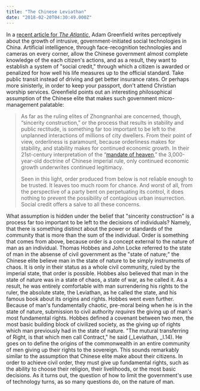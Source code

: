 ```yaml
---
title: "The Chinese Leviathan"
date: "2018-02-20T04:30:49.000Z"
---
```

In a [recent article for _The Atlantic_,](https://www.theatlantic.com/technology/archive/2018/02/chinas-dangerous-dream-of-urban-control/553097/) Adam Greenfield writes perceptively about the growth of intrusive, government-initiated social technologies in China.  Artificial intelligence, through face-recognition technologies and cameras on every corner, allow the Chinese government almost complete knowledge of the each citizen's actions, and as a result, they want to establish a system of "social credit," through which a citizen is awarded or penalized for how well his life measures up to the official standard.  Take public transit instead of driving and get better insurance rates.  Or perhaps more sinisterly, in order to keep your passport, don't attend Christian worship services. Greenfield points out an interesting philosophical assumption of the Chinese elite that makes such government micro-management palatable:

> As far as the ruling elites of Zhongnanhai are concerned, though, “sincerity construction,” or the process that results in stability and public rectitude, is something far too important to be left to the unplanned interactions of millions of city dwellers. From their point of view, orderliness is paramount, because orderliness makes for stability, and stability makes for continued economic growth. In their 21st-century interpretation of the “[mandate of heaven](https://en.wikipedia.org/wiki/Mandate_of_Heaven),” the 3,000-year-old doctrine of Chinese imperial rule, only continued economic growth underwrites continued legitimacy.
> 
> Seen in this light, order produced from below is not reliable enough to be trusted. It leaves too much room for chance. And worst of all, from the perspective of a party bent on perpetuating its control, it does nothing to prevent the possibility of contagious urban insurrection. Social credit offers a salve to all these concerns.

What assumption is hidden under the belief that "sincerity construction" is a process far too important to be left to the decisions of individuals?  Namely, that there is something distinct about the power or standards of the community that is more than the sum of the individual.  Order is something that comes from above, because order is a concept external to the nature of man as an individual. Thomas Hobbes and John Locke referred to the state of man in the absense of civil government as the "state of nature;" the Chinese elite believe man in the state of nature to be simply instruments of chaos.  It is only in their status as a whole civil community, ruled by the imperial state, that order is possible.  Hobbes also believed that man in the state of nature was in a state of chaos, a state of war, as he called it.  As a result, he was entirely comfortable with man surrendering his rights to the ruler, the absolute state, the Leviathan, as he called the state, and his famous book about its origins and rights.  Hobbes went even further.  Because of man's fundamentally chaotic, pre-moral being when he is in the state of nature, submission to civil authority _requires_ the giving up of man's most fundamental rights. Hobbes defined a covenant between two men, the most basic building block of civilized society, as the giving up of rights which man previously had in the state of nature.  "The mutural transferring of Right, is that which men call Contract," he said (_Leviathan, _I.14). He goes on to define the origins of the commonwealth in an entire community of men giving up their rights to the sovereign.  This sounds remarkably similar to the assumption that Chinese elite make about their citizens.  In order to achieve civil order, they must give up fundamental rights, such as the ability to choose their religion, their livelihoods, or the most basic decisions.  As it turns out, the question of how to limit the government's use of technology turns, as so many questions do, on the nature of man.